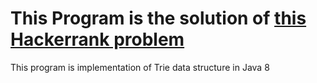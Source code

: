 # This Program is the solution of <a href="https://www.hackerrank.com/challenges/contacts" target="_blank">this Hackerrank problem</a>

This program is implementation of Trie data structure in Java 8
